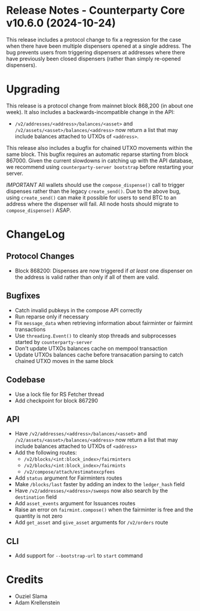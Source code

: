 # Release Notes - Counterparty Core v10.6.0 (2024-10-24)

This release includes a protocol change to fix a regression for the case when there have been multiple dispensers opened at a single address. The bug prevents users from triggering dispensers at addresses where there have previously been closed dispensers (rather than simply re-opened dispensers). 


# Upgrading

This release is a protocol change from mainnet block 868,200 (in about one week). It also includes a backwards-incompatible change in the API:

- `/v2/addresses/<address>/balances/<asset>` and `/v2/assets/<asset>/balances/<address>` now return a list that may include balances attached to UTXOs of `<address>`.

This release also includes a bugfix for chained UTXO movements within the same block. This bugfix requires an automatic reparse starting from block 867000. Given the current slowdowns in catching up with the API database, we recommend using `counterparty-server bootstrap` before restarting your server.

*IMPORTANT* All wallets should use the `compose_dispense()` call to trigger dispenses rather than the legacy `create_send()`. Due to the above bug, using `create_send()` can make it possible for users to send BTC to an address where the dispenser will fail. All node hosts should migrate to `compose_dispense()` ASAP. 


# ChangeLog

## Protocol Changes

- Block 868200: Dispenses are now triggered if *at least* one dispenser on the address is valid rather than only if all of them are valid.

## Bugfixes

- Catch invalid pubkeys in the compose API correctly
- Run reparse only if necessary
- Fix `message_data` when retrieving information about fairminter or fairmint transactions
- Use `threading.Event()` to cleanly stop threads and subprocesses started by `counterparty-server`
- Don't update UTXOs balances cache on mempool transaction
- Update UTXOs balances cache before transacation parsing to catch chained UTXO moves in the same block

## Codebase

- Use a lock file for RS Fetcher thread
- Add checkpoint for block 867290

## API

- Have `/v2/addresses/<address>/balances/<asset>` and `/v2/assets/<asset>/balances/<address>` now return a list that may include balances attached to UTXOs of `<address>`
- Add the following routes:
    * `/v2/blocks/<int:block_index>/fairminters`
    * `/v2/blocks/<int:block_index>/fairmints`
    * `/v2/compose/attach/estimatexcpfees`
- Add `status` argument for Fairminters routes
- Make `/blocks/last` faster by adding an index to the `ledger_hash` field
- Have `/v2/addresses/<address>/sweeps` now also search by the `destination` field
- Add `asset_events` argument for Issuances routes
- Raise an error on `fairmint.compose()` when the fairminter is free and the quantity is not zero
- Add `get_asset` and `give_asset` arguments for `/v2/orders` route

## CLI

- Add support for `--bootstrap-url` to `start` command

# Credits

* Ouziel Slama
* Adam Krellenstein
